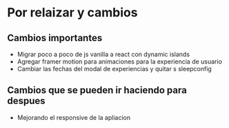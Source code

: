 # Por relaizar y cambios

## Cambios importantes

- Migrar poco a poco de js vanilla a react con dynamic islands
- Agregar framer motion para animaciones para la experiencia de usuario
- Cambiar las fechas del modal de experiencias y quitar s sleepconfig

## Cambios que se pueden ir haciendo para despues

- Mejorando el responsive de la apliacion

